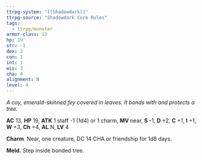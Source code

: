 ```yaml
---
ttrpg-system: "[[Shadowdark]]"
ttrpg-source: "Shadowdark Core Rules"
tags:
  - ttrpg/monster
armor-class: 13
hp: 19
str: -1
dex: 2
con: 1
int: 1
wis: 3
cha: 4
alignment: N
level: 4
---
```


_A coy, emerald-skinned fey covered in leaves. It bonds with and protects a tree._

**AC** 13, **HP** 19, **ATK** 1 staff -1 (1d4) or 1 charm, **MV** near, **S** -1, **D** +2, **C** +1, **I** +1, **W** +3, **Ch** +4, **AL** N, **LV** 4

**Charm**. Near, one creature, DC 14 CHA or friendship for 1d8 days. 

**Meld.** Step inside bonded tree.

